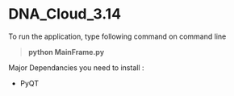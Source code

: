 # DNA_Cloud_3.14

To run the application, type following command on command line

> **python MainFrame.py**

Major Dependancies you need to install :

* PyQT
